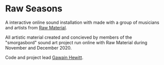 # Raw Seasons
A interactive online sound installation with made with a group of musicians and artists from [Raw Material](https://rawmusicmedia.co.uk/).

All artistic material created and concieved by members of the "smorgasbord" sound art project run online with Raw Material during November and December 2020.

Code and project lead [Gawain Hewitt](http://www.gawainhewitt.co.uk).
